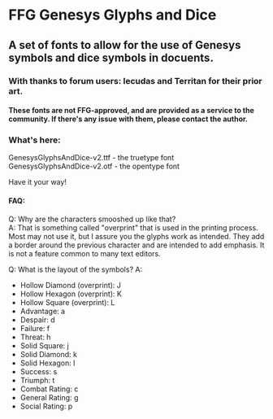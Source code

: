 # FFG Genesys Glyphs and Dice
## A set of fonts to allow for the use of Genesys symbols and dice symbols in docuents.

### With thanks to forum users: lecudas and Territan for their prior art.  
#### These fonts are not FFG-approved, and are provided as a service to the community.  If there's any issue with them, please contact the author.

### What's here:

GenesysGlyphsAndDice-v2.ttf - the truetype font  
GenesysGlyphsAndDice-v2.otf - the opentype font  

Have it your way!

#### FAQ:

Q: Why are the characters smooshed up like that?  
A: That is something called "overprint" that is used in the printing process.  Most may not use it, but I assure you the glyphs work as intended.  They add a border around the previous character and are intended to add emphasis.  It is not a feature common to many text editors.

Q: What is the layout of the symbols?
A:
  * Hollow Diamond (overprint): J
  * Hollow Hexagon (overprint): K
  * Hollow Square (overprint): L
  * Advantage: a
  * Despair: d
  * Failure: f
  * Threat: h
  * Solid Square: j
  * Solid Diamond: k
  * Solid Hexagon: l
  * Success: s
  * Triumph: t
  * Combat Rating: c
  * General Rating: g
  * Social Rating: p

